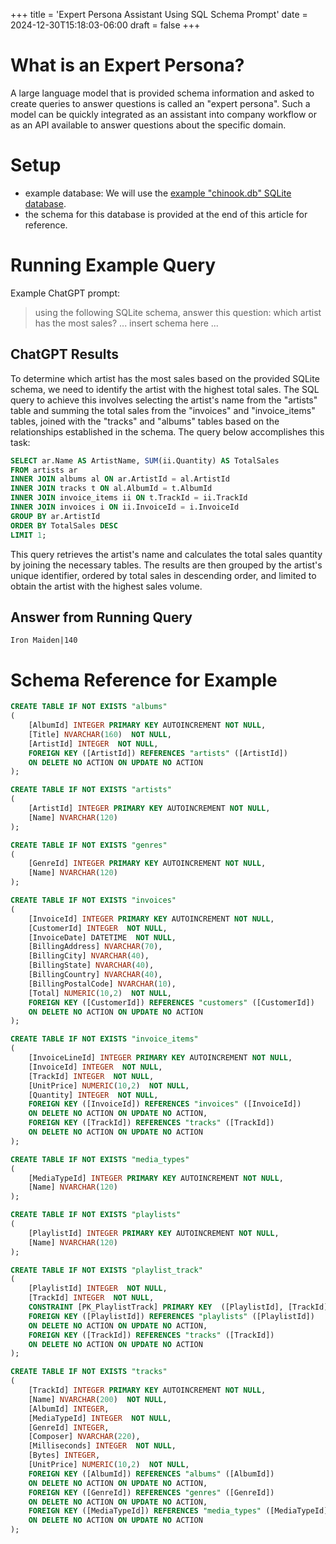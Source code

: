 +++
title = 'Expert Persona Assistant Using SQL Schema Prompt'
date = 2024-12-30T15:18:03-06:00
draft = false
+++

# What is an Expert Persona?
A large language model that is provided schema information and asked to create queries to answer questions is called an "expert persona".
Such a model can be quickly integrated as an assistant into company workflow or as an API available to answer questions about the specific domain.

# Setup
- example database: We will use the [example "chinook.db" SQLite database](https://www.sqlitetutorial.net/sqlite-sample-database/).
- the schema for this database is provided at the end of this article for reference.

# Running Example Query
Example ChatGPT prompt:
> using the following SQLite schema, answer this question: which artist has the most sales?
> ... insert schema here ...

## ChatGPT Results
To determine which artist has the most sales based on the provided SQLite schema, we need to identify the artist with the highest total sales. The SQL query to achieve this involves selecting the artist's name from the "artists" table and summing the total sales from the "invoices" and "invoice_items" tables, joined with the "tracks" and "albums" tables based on the relationships established in the schema. The query below accomplishes this task:

```sql
SELECT ar.Name AS ArtistName, SUM(ii.Quantity) AS TotalSales
FROM artists ar
INNER JOIN albums al ON ar.ArtistId = al.ArtistId
INNER JOIN tracks t ON al.AlbumId = t.AlbumId
INNER JOIN invoice_items ii ON t.TrackId = ii.TrackId
INNER JOIN invoices i ON ii.InvoiceId = i.InvoiceId
GROUP BY ar.ArtistId
ORDER BY TotalSales DESC
LIMIT 1;
```

This query retrieves the artist's name and calculates the total sales quantity by joining the necessary tables. The results are then grouped by the artist's unique identifier, ordered by total sales in descending order, and limited to obtain the artist with the highest sales volume.

## Answer from Running Query
```
Iron Maiden|140
```

# Schema Reference for Example
```sql
CREATE TABLE IF NOT EXISTS "albums"
(
    [AlbumId] INTEGER PRIMARY KEY AUTOINCREMENT NOT NULL,
    [Title] NVARCHAR(160)  NOT NULL,
    [ArtistId] INTEGER  NOT NULL,
    FOREIGN KEY ([ArtistId]) REFERENCES "artists" ([ArtistId]) 
    ON DELETE NO ACTION ON UPDATE NO ACTION
);

CREATE TABLE IF NOT EXISTS "artists"
(
    [ArtistId] INTEGER PRIMARY KEY AUTOINCREMENT NOT NULL,
    [Name] NVARCHAR(120)
);

CREATE TABLE IF NOT EXISTS "genres"
(
    [GenreId] INTEGER PRIMARY KEY AUTOINCREMENT NOT NULL,
    [Name] NVARCHAR(120)
);

CREATE TABLE IF NOT EXISTS "invoices"
(
    [InvoiceId] INTEGER PRIMARY KEY AUTOINCREMENT NOT NULL,
    [CustomerId] INTEGER  NOT NULL,
    [InvoiceDate] DATETIME  NOT NULL,
    [BillingAddress] NVARCHAR(70),
    [BillingCity] NVARCHAR(40),
    [BillingState] NVARCHAR(40),
    [BillingCountry] NVARCHAR(40),
    [BillingPostalCode] NVARCHAR(10),
    [Total] NUMERIC(10,2)  NOT NULL,
    FOREIGN KEY ([CustomerId]) REFERENCES "customers" ([CustomerId]) 
    ON DELETE NO ACTION ON UPDATE NO ACTION
);

CREATE TABLE IF NOT EXISTS "invoice_items"
(
    [InvoiceLineId] INTEGER PRIMARY KEY AUTOINCREMENT NOT NULL,
    [InvoiceId] INTEGER  NOT NULL,
    [TrackId] INTEGER  NOT NULL,
    [UnitPrice] NUMERIC(10,2)  NOT NULL,
    [Quantity] INTEGER  NOT NULL,
    FOREIGN KEY ([InvoiceId]) REFERENCES "invoices" ([InvoiceId]) 
    ON DELETE NO ACTION ON UPDATE NO ACTION,
    FOREIGN KEY ([TrackId]) REFERENCES "tracks" ([TrackId]) 
    ON DELETE NO ACTION ON UPDATE NO ACTION
);

CREATE TABLE IF NOT EXISTS "media_types"
(
    [MediaTypeId] INTEGER PRIMARY KEY AUTOINCREMENT NOT NULL,
    [Name] NVARCHAR(120)
);

CREATE TABLE IF NOT EXISTS "playlists"
(
    [PlaylistId] INTEGER PRIMARY KEY AUTOINCREMENT NOT NULL,
    [Name] NVARCHAR(120)
);

CREATE TABLE IF NOT EXISTS "playlist_track"
(
    [PlaylistId] INTEGER  NOT NULL,
    [TrackId] INTEGER  NOT NULL,
    CONSTRAINT [PK_PlaylistTrack] PRIMARY KEY  ([PlaylistId], [TrackId]),
    FOREIGN KEY ([PlaylistId]) REFERENCES "playlists" ([PlaylistId]) 
    ON DELETE NO ACTION ON UPDATE NO ACTION,
    FOREIGN KEY ([TrackId]) REFERENCES "tracks" ([TrackId]) 
    ON DELETE NO ACTION ON UPDATE NO ACTION
);

CREATE TABLE IF NOT EXISTS "tracks"
(
    [TrackId] INTEGER PRIMARY KEY AUTOINCREMENT NOT NULL,
    [Name] NVARCHAR(200)  NOT NULL,
    [AlbumId] INTEGER,
    [MediaTypeId] INTEGER  NOT NULL,
    [GenreId] INTEGER,
    [Composer] NVARCHAR(220),
    [Milliseconds] INTEGER  NOT NULL,
    [Bytes] INTEGER,
    [UnitPrice] NUMERIC(10,2)  NOT NULL,
    FOREIGN KEY ([AlbumId]) REFERENCES "albums" ([AlbumId]) 
    ON DELETE NO ACTION ON UPDATE NO ACTION,
    FOREIGN KEY ([GenreId]) REFERENCES "genres" ([GenreId]) 
    ON DELETE NO ACTION ON UPDATE NO ACTION,
    FOREIGN KEY ([MediaTypeId]) REFERENCES "media_types" ([MediaTypeId]) 
    ON DELETE NO ACTION ON UPDATE NO ACTION
);
```

